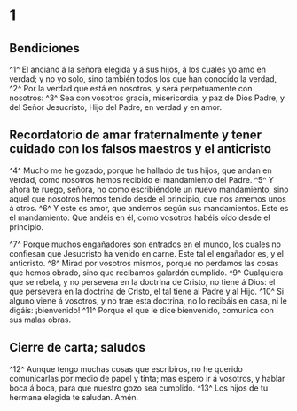 # 1 
## Bendiciones
^1^ El anciano á la señora elegida y á sus hijos, á los cuales yo amo en verdad; y no yo solo, sino también todos los que han conocido la verdad, 
^2^ Por la verdad que está en nosotros, y será perpetuamente con nosotros: 
^3^ Sea con vosotros gracia, misericordia, y paz de Dios Padre, y del Señor Jesucristo, Hijo del Padre, en verdad y en amor.

## Recordatorio de amar fraternalmente y tener cuidado con los falsos maestros y el anticristo
 
^4^ Mucho me he gozado, porque he hallado de tus hijos, que andan en verdad, como nosotros hemos recibido el mandamiento del Padre. 
^5^ Y ahora te ruego, señora, no como escribiéndote un nuevo mandamiento, sino aquel que nosotros hemos tenido desde el principio, que nos amemos unos á otros. 
^6^ Y este es amor, que andemos según sus mandamientos. Este es el mandamiento: Que andéis en él, como vosotros habéis oído desde el principio.

 
^7^ Porque muchos engañadores son entrados en el mundo, los cuales no confiesan que Jesucristo ha venido en carne. Este tal el engañador es, y el anticristo. 
^8^ Mirad por vosotros mismos, porque no perdamos las cosas que hemos obrado, sino que recibamos galardón cumplido. 
^9^ Cualquiera que se rebela, y no persevera en la doctrina de Cristo, no tiene á Dios: el que persevera en la doctrina de Cristo, el tal tiene al Padre y al Hijo. 
^10^ Si alguno viene á vosotros, y no trae esta doctrina, no lo recibáis en casa, ni le digáis: ¡bienvenido! 
^11^ Porque el que le dice bienvenido, comunica con sus malas obras.

## Cierre de carta; saludos
 
^12^ Aunque tengo muchas cosas que escribiros, no he querido comunicarlas por medio de papel y tinta; mas espero ir á vosotros, y hablar boca á boca, para que nuestro gozo sea cumplido. 
^13^ Los hijos de tu hermana elegida te saludan. Amén. 